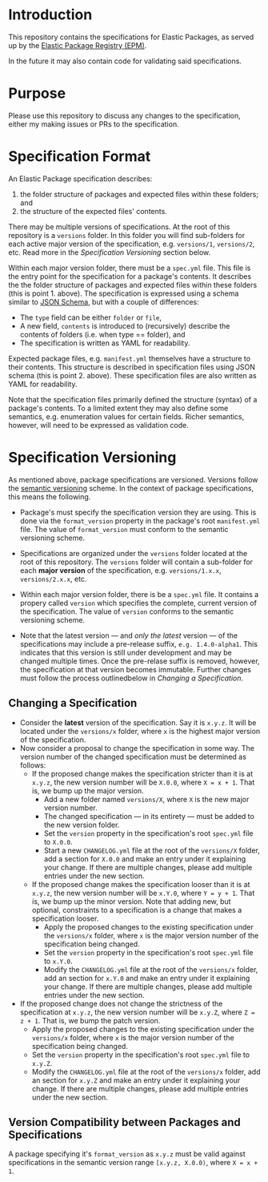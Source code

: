 # Introduction

This repository contains the specifications for Elastic Packages, as served up by the [Elastic Package Registry (EPM)](https://github.com/elastic/package-registry).

In the future it may also contain code for validating said specifications.

# Purpose

Please use this repository to discuss any changes to the specification, either my making issues or PRs to the specification.

# Specification Format 

An Elastic Package specification describes:
1. the folder structure of packages and expected files within these folders; and
2. the structure of the expected files' contents.

There may be multiple versions of specifications. At the root of this repository is a `versions` folder. In this folder you will find sub-folders for each active major version of the specification, e.g. `versions/1`, `versions/2`, etc. Read more in the _Specification Versioning_ section below.

Within each major version folder, there must be a `spec.yml` file. This file is the entry point for the specification for a package's contents. It describes the the folder structure of packages and expected files within these folders (this is point 1. above). The specification is expressed using a schema similar to [JSON Schema](https://json-schema.org/), but with a couple of differences:
- The `type` field can be either `folder` or `file`,
- A new field, `contents` is introduced to (recursively) describe the contents of folders (i.e. when type == folder), and
- The specification is written as YAML for readability.

Expected package files, e.g. `manifest.yml` themselves have a structure to their contents. This structure is described in specification files using JSON schema (this is point 2. above). These specification files are also written as YAML for readability.

Note that the specification files primarily defined the structure (syntax) of a package's contents. To a limited extent they may also define some semantics, e.g. enumeration values for certain fields. Richer semantics, however, will need to be expressed as validation code.

# Specification Versioning

As mentioned above, package specifications are versioned. Versions follow the [semantic versioning](https://semver.org/) scheme. In the context of package specifications, this means the following.

* Package's must specify the specification version they are using. This is done via the `format_version` property in the package's root `manifest.yml` file. The value of `format_version` must conform to the semantic versioning scheme.

* Specifications are organized under the `versions` folder located at the root of this repository. The `versions` folder will contain a sub-folder for each **major version** of the specification, e.g. `versions/1.x.x`, `versions/2.x.x`, etc.

* Within each major version folder, there is be a `spec.yml` file. It contains a propery called `version` which specifies the complete, current version of the specification. The value of `version` conforms to the semantic versioning scheme.

* Note that the latest version — and _only the latest_ version — of the specifications  may include a pre-release suffix, `e.g. 1.4.0-alpha1`. This indicates that this version is still under development and may be changed multiple times. Once the pre-relase suffix is removed, however, the specification at that version becomes immutable. Further changes must follow the process outlinedbelow in _Changing a Specification_.

## Changing a Specification

* Consider the **latest** version of the specification. Say it is `x.y.z`. It will be located under the `versions/x` folder, where `x` is the highest major version of the specification.
* Now consider a proposal to change the specification in some way. The version number of the changed specification must be determined as follows:
  * If the proposed change makes the specification stricter than it is at `x.y.z`, the new version number will be `X.0.0`, where `X = x + 1`. That is, we bump up the major version. 
     * Add a new folder named `versions/X`, where `X` is the new major version number. 
     * The changed specification — in its entirety — must be added to the new version folder. 
     * Set the `version` property in the specification's root `spec.yml` file to `X.0.0`.
     * Start a new `CHANGELOG.yml` file at the root of the `versions/X` folder, add a section for `X.0.0` and make an entry under it explaining your change. If there are multiple changes, please add multiple entries under the new section.
  * If the proposed change makes the specification looser than it is at `x.y.z`, the new version number will be `x.Y.0`, where `Y = y + 1`. That is, we bump up the minor version. Note that adding new, but optional, constraints to a specification is a change that makes a specification looser.
     * Apply the proposed changes to the existing specification under the `versions/x` folder, where `x` is the major version number of the specification being changed. 
     * Set the `version` property in the specification's root `spec.yml` file to `x.Y.0`.
     * Modify the `CHANGELOG.yml` file at the root of the `versions/x` folder, add an section for `x.Y.0` and make an entry under it explaining your change. If there are multiple changes, please add multiple entries under the new section.
* If the proposed change does not change the strictness of the specification at `x.y.z`, the new version number will be `x.y.Z`, where `Z = z + 1`. That is, we bump the patch version.
     * Apply the proposed changes to the existing specification under the `versions/x` folder, where `x` is the major version number of the specification being changed. 
     * Set the `version` property in the specification's root `spec.yml` file to `x.y.Z`.
     * Modify the `CHANGELOG.yml` file at the root of the `versions/x` folder, add an section for `x.y.Z` and make an entry under it explaining your change. If there are multiple changes, please add multiple entries under the new section.

## Version Compatibility between Packages and Specifications

A package specifying it's `format_version` as `x.y.z` must be valid against specifications in the semantic version range `[x.y.z, X.0.0)`, where `X = x + 1`.